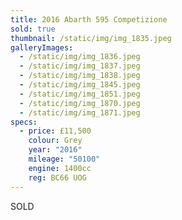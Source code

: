 ```yaml
---
title: 2016 Abarth 595 Competizione
sold: true
thumbnail: /static/img/img_1835.jpeg
galleryImages:
  - /static/img/img_1836.jpeg
  - /static/img/img_1837.jpeg
  - /static/img/img_1838.jpeg
  - /static/img/img_1845.jpeg
  - /static/img/img_1851.jpeg
  - /static/img/img_1870.jpeg
  - /static/img/img_1871.jpeg
specs:
  - price: £11,500
    colour: Grey
    year: "2016"
    mileage: "50100"
    engine: 1400cc
    reg: BC66 UOG
---
```

SOLD